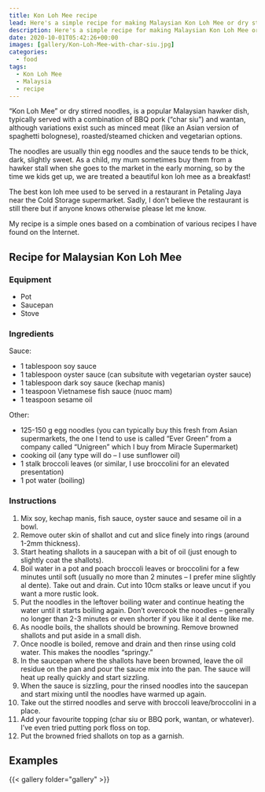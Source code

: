 ```yaml
---
title: Kon Loh Mee recipe
lead: Here's a simple recipe for making Malaysian Kon Loh Mee or dry stirred noodles that only takes a few minutes!
description: Here's a simple recipe for making Malaysian Kon Loh Mee or dry stirred noodles that only takes a few minutes!
date: 2020-10-01T05:42:26+00:00
images: [gallery/Kon-Loh-Mee-with-char-siu.jpg]
categories:
  - food
tags:
  - Kon Loh Mee
  - Malaysia
  - recipe
---
```

&#8220;Kon Loh Mee&#8221; or dry stirred noodles, is a popular Malaysian hawker dish, typically served with a combination of BBQ pork (&#8220;char siu&#8221;) and wantan, although variations exist such as minced meat (like an Asian version of spaghetti bolognese), roasted/steamed chicken and vegetarian options.

The noodles are usually thin egg noodles and the sauce tends to be thick, dark, slightly sweet. As a child, my mum sometimes buy them from a hawker stall when she goes to the market in the early morning, so by the time we kids get up, we are treated a beautiful kon loh mee as a breakfast!

The best kon loh mee used to be served in a restaurant in Petaling Jaya near the Cold Storage supermarket. Sadly, I don&#8217;t believe the restaurant is still there but if anyone knows otherwise please let me know.

My recipe is a simple ones based on a combination of various recipes I have found on the Internet.

## Recipe for Malaysian Kon Loh Mee

### Equipment

* Pot
* Saucepan
* Stove

### Ingredients

Sauce:

* 1 tablespoon soy sauce
* 1 tablespoon oyster sauce (can subsitute with vegetarian oyster sauce)
* 1 tablespoon dark soy sauce (kechap manis)
* 1 teaspoon Vietnamese fish sauce (nuoc mam)
* 1 teaspoon sesame oil

Other:

* 125-150 g egg noodles (you can typically buy this fresh from Asian supermarkets, the one I tend to use is called “Ever Green” from a company called “Unigreen” which I buy from Miracle Supermarket)
* cooking oil (any type will do – I use sunflower oil)
* 1 stalk broccoli leaves (or similar, I use broccolini for an elevated presentation)
* 1 pot water (boiling)

### Instructions

1. Mix soy, kechap manis, fish sauce, oyster sauce and sesame oil in a bowl.
2. Remove outer skin of shallot and cut and slice finely into rings (around 1-2mm thickness).
3. Start heating shallots in a saucepan with a bit of oil (just enough to slightly coat the shallots).
4. Boil water in a pot and poach broccoli leaves or broccolini for a few minutes until soft (usually no more than 2 minutes – I prefer mine slightly al dente). Take out and drain. Cut into 10cm stalks or leave uncut if you want a more rustic look.
5. Put the noodles in the leftover boiling water and continue heating the water until it starts boiling again. Don’t overcook the noodles – generally no longer than 2-3 minutes or even shorter if you like it al dente like me.
6. As noodle boils, the shallots should be browning. Remove browned shallots and put aside in a small dish.
7. Once noodle is boiled, remove and drain and then rinse using cold water. This makes the noodles “springy.”
8. In the saucepan where the shallots have been browned, leave the oil residue on the pan and pour the sauce mix into the pan. The sauce will heat up really quickly and start sizzling.
9. When the sauce is sizzling, pour the rinsed noodles into the saucepan and start mixing until the noodles have warmed up again.
10. Take out the stirred noodles and serve with broccoli leave/broccolini in a place.
11. Add your favourite topping (char siu or BBQ pork, wantan, or whatever). I’ve even tried putting pork floss on top.
12. Put the browned fried shallots on top as a garnish.

## Examples

{{< gallery folder="gallery" >}}
